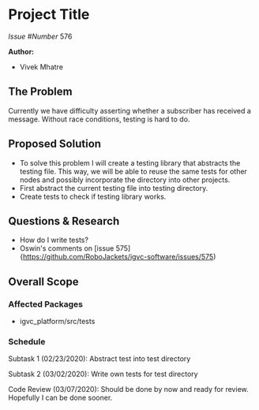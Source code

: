 # Project Title

*Issue #Number*
576

**Author:**
- Vivek Mhatre

## The Problem

Currently we have difficulty asserting whether a subscriber has received a message. Without race conditions, testing is hard to do.

## Proposed Solution

- To solve this problem I will create a testing library that abstracts the testing file. This way, we will be able to reuse the same tests for other nodes and possibly incorporate the directory into other projects.
- First abstract the current testing file into testing directory.
- Create tests to check if testing library works.

## Questions & Research
- How do I write tests?
- Oswin's comments on [issue 575]{https://github.com/RoboJackets/igvc-software/issues/575)


## Overall Scope

### Affected Packages

- igvc_platform/src/tests

### Schedule

Subtask 1 (02/23/2020): Abstract test into test directory

Subtask 2 (03/02/2020): Write own tests for test directory

Code Review (03/07/2020): Should be done by now and ready for review. Hopefully I can be done sooner.
